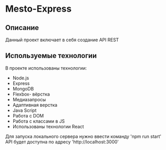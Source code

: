# Mesto-Express

## Описание

Данный проект включает в себя создание API REST

## Используемые технологии

В проекте использованы технологии:
* Node.js
* Express
* MongoDB
* Flexbox- вёрстка
* Медиазапросы
* Адаптивная верстка
* Java Script
* Работа с DOM
* Работа с классами в JS
* Использованы технологии React

Для запуска локального сервера нужно ввести команду 'npm run start'
API будет доступна по адресу 'http://localhost:3000'

